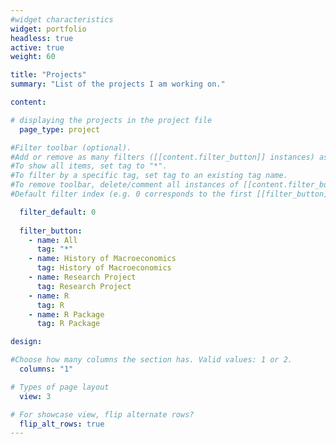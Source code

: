 ```yaml
---
#widget characteristics
widget: portfolio
headless: true
active: true
weight: 60

title: "Projects"
summary: "List of the projects I am working on."

content:

# displaying the projects in the project file
  page_type: project

#Filter toolbar (optional).
#Add or remove as many filters ([[content.filter_button]] instances) as you like.
#To show all items, set tag to "*".
#To filter by a specific tag, set tag to an existing tag name.
#To remove toolbar, delete/comment all instances of [[content.filter_button]] below.
#Default filter index (e.g. 0 corresponds to the first [[filter_button]] instance below).

  filter_default: 0
  
  filter_button:
    - name: All 
      tag: "*"
    - name: History of Macroeconomics 
      tag: History of Macroeconomics
    - name: Research Project 
      tag: Research Project
    - name: R
      tag: R
    - name: R Package
      tag: R Package

design:

#Choose how many columns the section has. Valid values: 1 or 2.
  columns: "1"

# Types of page layout
  view: 3

# For showcase view, flip alternate rows?
  flip_alt_rows: true
---
```


